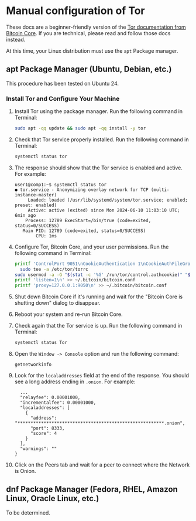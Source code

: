 # Manual configuration of Tor

These docs are a beginner-friendly version of the [Tor documentation from Bitcoin Core](https://github.com/bitcoin/bitcoin/blob/master/doc/tor.md). If you are technical, please read and follow those docs instead.

At this time, your Linux distribution must use the `apt` Package manager.

## apt Package Manager (Ubuntu, Debian, etc.)

This procedure has been tested on Ubuntu 24.

### Install Tor and Configure Your Machine

1. Install Tor using the package manager. Run the following command in Terminal:

   ```sh
   sudo apt -qq update && sudo apt -qq install -y tor
   ```

2. Check that Tor service properly installed. Run the following command in Terminal:

   ```sh
   systemctl status tor
   ```

3. The response should show that the Tor service is enabled and active. For example:

   ```text
   user1@comp1:~$ systemctl status tor
   ● tor.service - Anonymizing overlay network for TCP (multi-instance-master)
        Loaded: loaded (/usr/lib/systemd/system/tor.service; enabled; preset: enabled)
        Active: active (exited) since Mon 2024-06-10 11:03:10 UTC; 6min ago
       Process: 12789 ExecStart=/bin/true (code=exited, status=0/SUCCESS)
      Main PID: 12789 (code=exited, status=0/SUCCESS)
           CPU: 1ms
   ```

4. Configure Tor, Bitcoin Core, and your user permissions. Run the following command in Terminal:

   ```sh
   printf 'ControlPort 9051\nCookieAuthentication 1\nCookieAuthFileGroupReadable 1\nDataDirectoryGroupReadable 1' |
     sudo tee -a /etc/tor/torrc
   sudo usermod -a -G "$(stat -c '%G' /run/tor/control.authcookie)" "${USER}"
   printf 'listen=1\n' >> ~/.bitcoin/bitcoin.conf
   printf 'proxy=127.0.0.1:9050\n' >> ~/.bitcoin/bitcoin.conf
   ```

5. Shut down Bitcoin Core if it's running and wait for the "Bitcoin Core is shutting down" dialog to disappear.

6. Reboot your system and re-run Bitcoin Core.

7. Check again that the Tor service is up. Run the following command in Terminal:

   ```sh
   systemctl status Tor
   ```

8. Open the `Window -> Console` option and run the following command:

   ```text
   getnetworkinfo
   ```

9. Look for the `localaddresses` field at the end of the response. You should see a long address ending in `.onion`. For example:

   ```text
     ...
     "relayfee": 0.00001000,
     "incrementalfee": 0.00001000,
     "localaddresses": [
       {
         "address": "********************************************************.onion",
         "port": 8333,
         "score": 4
       }
     ],
     "warnings": ""
   }
   ```

10. Click on the Peers tab and wait for a peer to connect where the Network is Onion.

## dnf Package Manager (Fedora, RHEL, Amazon Linux, Oracle Linux, etc.)

To be determined.

